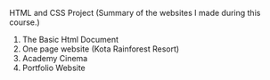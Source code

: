 HTML and CSS Project 
(Summary of the websites I made during this course.)

1) The Basic Html Document
2) One page website (Kota Rainforest Resort)
3) Academy Cinema
4) Portfolio Website
